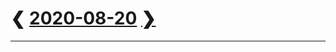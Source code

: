 # ❮ [2020-08-20](../../2020.md#august) [❯](../../../2021/08/20/20210820.md)

<footer><link href=../../../style.css rel=stylesheet><hr></footer>
